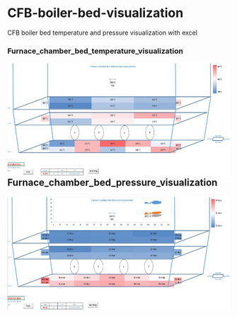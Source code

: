 # CFB-boiler-bed-visualization
CFB boiler bed temperature and pressure visualization with excel


### Furnace_chamber_bed_temperature_visualization <br/>



<a href="url"><img src="https://github.com/agurani/CFB-boiler-bed-visualization/blob/main/Visualization/Furnace_chamber_bed_temperature_visualization.JPG" align="left" height="259" width="640" ></a><br/>



## Furnace_chamber_bed_pressure_visualization <br/>



<p href="url"><img src="https://github.com/agurani/CFB-boiler-bed-visualization/blob/main/Visualization/Furnace_chamber_bed_pressure_visualization.JPG" align="left" height="259" width="640" > </p><br/>
  




